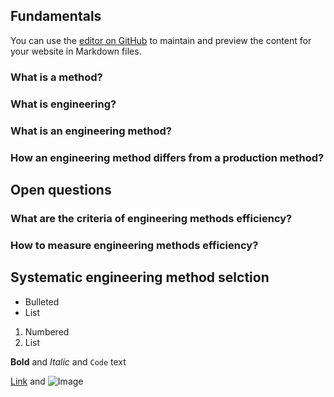 ## Fundamentals

You can use the [editor on GitHub](https://github.com/rpinquie/BenchME/edit/master/README.md) to maintain and preview the content for your website in Markdown files.

### What is a method?

### What is engineering?

### What is an engineering method?

### How an engineering method differs from a production method?

## Open questions

### What are the criteria of engineering methods efficiency?

### How to measure engineering methods efficiency?

## Systematic engineering method selction


- Bulleted
- List

1. Numbered
2. List

**Bold** and _Italic_ and `Code` text

[Link](url) and ![Image](src)

